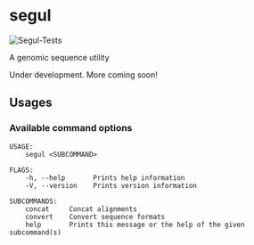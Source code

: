 # segul
![Segul-Tests](https://github.com/hhandika/segul/workflows/Segul-Tests/badge.svg)

A genomic sequence utility

Under development. More coming soon!

## Usages

### Available command options

```{Bash}
USAGE:
    segul <SUBCOMMAND>

FLAGS:
    -h, --help       Prints help information
    -V, --version    Prints version information

SUBCOMMANDS:
    concat     Concat alignments
    convert    Convert sequence formats
    help       Prints this message or the help of the given subcommand(s)
```
